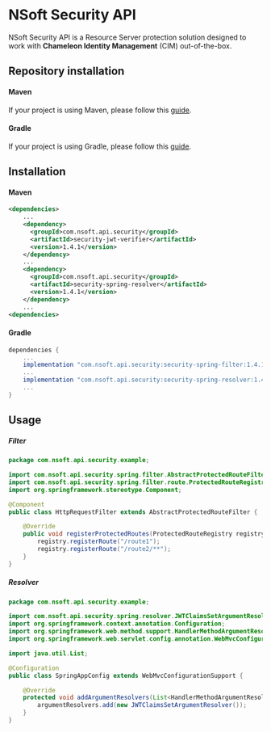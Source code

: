 # NSoft Security API

NSoft Security API is a Resource Server protection solution designed to work with **Chameleon Identity Management** (CIM) out-of-the-box.

## Repository installation

#### Maven

If your project is using Maven, please follow this [guide](https://help.github.com/en/github/managing-packages-with-github-packages/configuring-apache-maven-for-use-with-github-packages).

#### Gradle

If your project is using Gradle, please follow this [guide](https://help.github.com/en/github/managing-packages-with-github-packages/configuring-gradle-for-use-with-github-packages).

## Installation

#### Maven

```xml
<dependencies>
    ...
    <dependency>
      <groupId>com.nsoft.api.security</groupId>
      <artifactId>security-jwt-verifier</artifactId>
      <version>1.4.1</version>
    </dependency>
    ...
    <dependency>
      <groupId>com.nsoft.api.security</groupId>
      <artifactId>security-spring-resolver</artifactId>
      <version>1.4.1</version>
    </dependency>
    ...
<dependencies>
```

#### Gradle

```groovy
dependencies {
    ...
    implementation "com.nsoft.api.security:security-spring-filter:1.4.1"
    ...
    implementation "com.nsoft.api.security:security-spring-resolver:1.4.1"
    ...
}
```

## Usage

##### Filter
```java
package com.nsoft.api.security.example;

import com.nsoft.api.security.spring.filter.AbstractProtectedRouteFilter;
import com.nsoft.api.security.spring.filter.route.ProtectedRouteRegistry;
import org.springframework.stereotype.Component;

@Component
public class HttpRequestFilter extends AbstractProtectedRouteFilter {

    @Override
    public void registerProtectedRoutes(ProtectedRouteRegistry registry) {
        registry.registerRoute("/route1");
        registry.registerRoute("/route2/**");
    }
}
```

##### Resolver
```java
package com.nsoft.api.security.example;

import com.nsoft.api.security.spring.resolver.JWTClaimsSetArgumentResolver;
import org.springframework.context.annotation.Configuration;
import org.springframework.web.method.support.HandlerMethodArgumentResolver;
import org.springframework.web.servlet.config.annotation.WebMvcConfigurationSupport;

import java.util.List;

@Configuration
public class SpringAppConfig extends WebMvcConfigurationSupport {

    @Override
    protected void addArgumentResolvers(List<HandlerMethodArgumentResolver> argumentResolvers) {
        argumentResolvers.add(new JWTClaimsSetArgumentResolver());
    }
}
```

